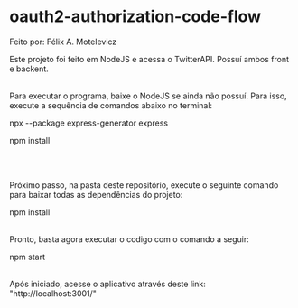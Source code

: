 # oauth2-authorization-code-flow
Feito por: Félix A. Motelevicz

Este projeto foi feito em NodeJS e acessa o TwitterAPI. Possuí ambos front e backent.<br><br>

Para executar o programa, baixe o NodeJS se ainda não possuí. Para isso, execute a sequência de comandos abaixo no terminal:

  <p>npx --package express-generator express</p>
  <p>npm install</p><br><br>

Próximo passo, na pasta deste repositório, execute o seguinte comando para baixar todas as dependências do projeto:

  npm install<br><br>
  
Pronto, basta agora executar o codigo com o comando a seguir:

  npm start<br><br>
  
Após iniciado, acesse o aplicativo através deste link: "http://localhost:3001/"
